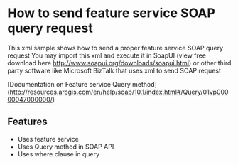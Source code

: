 # How to send feature service SOAP query request 
This xml sample shows how to send a proper feature service SOAP query request
You may import this xml and execute it in SoapUI (view free download here http://www.soapui.org/downloads/soapui.html) or other third party software like Microsoft BizTalk that uses xml to send SOAP request


[Documentation on Feature service Query method]
(http://resources.arcgis.com/en/help/soap/10.1/index.html#/Query/01vp00000047000000/)

## Features
* Uses feature service
* Uses Query method in SOAP API
* Uses where clause in query